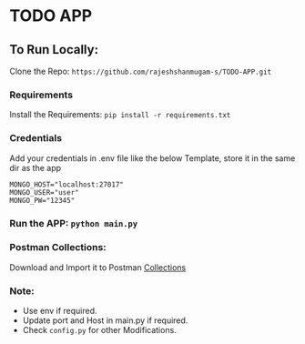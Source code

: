 # TODO APP

## To Run Locally: 

Clone the Repo: `https://github.com/rajeshshanmugam-s/TODO-APP.git`


### Requirements

Install the Requirements: `pip install -r requirements.txt`

### Credentials

Add your credentials in .env file like the below Template, store it in the same dir as the app
```.env
MONGO_HOST="localhost:27017"
MONGO_USER="user"
MONGO_PW="12345"
```

### Run the APP: `python main.py` 

### Postman Collections: 
Download and Import it to Postman
[Collections](TODO%20APP.postman_collection.json)

### Note: 
- Use env if required. 
- Update port and Host in main.py if required. 
- Check `config.py` for other Modifications. 

